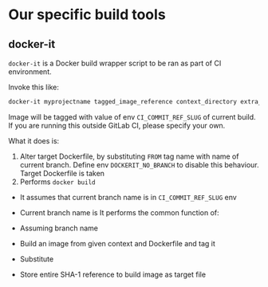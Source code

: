 # Our specific build tools

## docker-it

`docker-it` is a Docker build wrapper script to be ran as part of CI environment.

Invoke this like:

```bash
docker-it myprojectname tagged_image_reference context_directory extra_args_for_docker_build
```
Image will be tagged with value of env `CI_COMMIT_REF_SLUG` of current build. If you are 
running this outside GitLab CI, please specify your own.


What it does is:
1. Alter target Dockerfile, by substituting `FROM` tag name with name of current branch.
   Define env ``DOCKERIT_NO_BRANCH`` to disable this behaviour. Target Dockerfile is taken 
2. Performs `docker build` 

* It assumes that current branch name is in `CI_COMMIT_REF_SLUG` env 

* Current branch name is 
It performs the common function of:

* Assuming branch name

* Build an image from given context and Dockerfile and tag it
* Substitute 
* Store entire SHA-1 reference to build image as target file